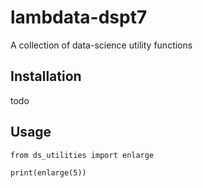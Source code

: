 # lambdata-dspt7
A collection of data-science utility functions

## Installation

todo

## Usage

```
from ds_utilities import enlarge

print(enlarge(5))
```